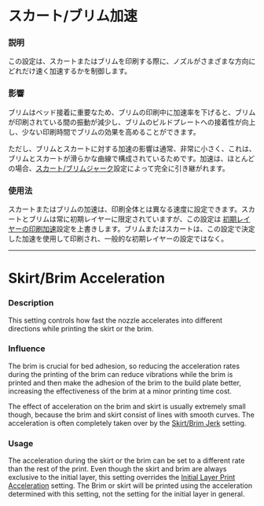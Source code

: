スカート/ブリム加速
====
### **説明**
この設定は、スカートまたはブリムを印刷する際に、ノズルがさまざまな方向にどれだけ速く加速するかを制御します。

### **影響**
ブリムはベッド接着に重要なため、ブリムの印刷中に加速率を下げると、ブリムが印刷されている間の振動が減少し、ブリムのビルドプレートへの接着性が向上し、少ない印刷時間でブリムの効果を高めることができます。

ただし、ブリムとスカートに対する加速の影響は通常、非常に小さく、これは、ブリムとスカートが滑らかな曲線で構成されているためです。加速は、ほとんどの場合、[スカート/ブリムジャーク](jerk_skirt_brim.md)設定によって完全に引き継がれます。

### **使用法**
スカートまたはブリムの加速は、印刷全体とは異なる速度に設定できます。スカートとブリムは常に初期レイヤーに限定されていますが、この設定は [初期レイヤーの印刷加速](acceleration_print_layer_0.md)設定を上書きします。ブリムまたはスカートは、この設定で決定した加速を使用して印刷され、一般的な初期レイヤーの設定ではなく。

---

Skirt/Brim Acceleration
====
### **Description**
This setting controls how fast the nozzle accelerates into different directions while printing the skirt or the brim. 

### **Influence**
The brim is crucial for bed adhesion, so reducing the acceleration rates during the printing of the brim can reduce vibrations while the brim is printed and then make the adhesion of the brim to the build plate better, increasing the effectiveness of the brim at a minor printing time cost.

The effect of acceleration on the brim and skirt is usually extremely small though, because the brim and skirt consist of lines with smooth curves. The acceleration is often completely taken over by the [Skirt/Brim Jerk](jerk_skirt_brim.md) setting.

### **Usage**
The acceleration during the skirt or the brim can be set to a different rate than the rest of the print. Even though the skirt and brim are always exclusive to the initial layer, this setting overrides the [Initial Layer Print Acceleration](acceleration_print_layer_0.md) setting. The Brim or skirt will be printed using the acceleration determined with this setting, not the setting for the initial layer in general.



